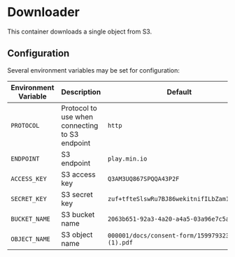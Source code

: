# Downloader

This container downloads a single object from S3.

## Configuration

Several environment variables may be set for configuration:

| Environment Variable | Description                                    | Default                                            |
| -------------------- | ---------------------------------------------- | -------------------------------------------------- |
| `PROTOCOL`           | Protocol to use when connecting to S3 endpoint | `http`                                             |
| `ENDPOINT`           | S3 endpoint                                    | `play.min.io`                                      |
| `ACCESS_KEY`         | S3 access key                                  | `Q3AM3UQ867SPQQA43P2F`                             |
| `SECRET_KEY`         | S3 secret key                                  | `zuf+tfteSlswRu7BJ86wekitnifILbZam1KYY3TG`         |
| `BUCKET_NAME`        | S3 bucket name                                 | `2063b651-92a3-4a20-a4a5-03a96e7c5a89`             |
| `OBJECT_NAME`        | S3 object name                                 | `000001/docs/consent-form/1599793232877_1 (1).pdf` |
